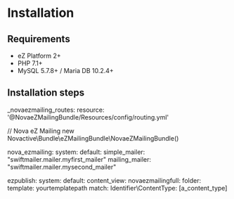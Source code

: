 # Installation


## Requirements

* eZ Platform 2+
* PHP 7.1+
* MySQL 5.7.8+ / Maria DB 10.2.4+

## Installation steps


    
_novaezmailing_routes:
    resource: '@NovaeZMailingBundle/Resources/config/routing.yml'


// Nova eZ Mailing
new Novactive\Bundle\eZMailingBundle\NovaeZMailingBundle()



nova_ezmailing:
    system:
        default:
            simple_mailer: "swiftmailer.mailer.myfirst_mailer"
            mailing_mailer: "swiftmailer.mailer.mysecond_mailer"


ezpublish:
    system:
        default:
            content_view:
                novaezmailingfull:
                    folder:
                        template: yourtemplatepath
                        match:
                            Identifier\ContentType: [a_content_type]

